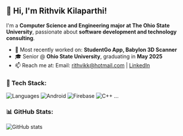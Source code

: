 <!--
**rithvikkilaparthi/rithvikkilaparthi** is a ✨ _special_ ✨ repository because its `README.md` (this file) appears on your GitHub profile.

Here are some ideas to get you started:

- 🔭 I’m currently working on ...
- 🌱 I’m currently learning ...
- 👯 I’m looking to collaborate on ...
- 🤔 I’m looking for help with ...
- 💬 Ask me about ...
- 📫 How to reach me: ...
- 😄 Pronouns: ...
- ⚡ Fun fact: ...
-->


## 👋 Hi, I'm Rithvik Kilaparthi!
I'm a **Computer Science and Engineering major at The Ohio State University**, passionate about **software development and technology consulting**.

- 🔭 Most recently worked on: **StudentGo App, Babylon 3D Scanner**
- 🎓 Senior @ **Ohio State University**, graduating in **May 2025**
- 📫 Reach me at: Email: rithvikk@hotmail.com | [LinkedIn](https://www.linkedin.com/in/rithvik-kilaparthi/)

### 🚀 Tech Stack:
![Languages](https://img.shields.io/badge/-Python-blue?style=flat-square&logo=python)
![Android](https://img.shields.io/badge/-Android-brightgreen?style=flat-square&logo=android)
![Firebase](https://img.shields.io/badge/-Firebase-orange?style=flat-square&logo=firebase)
![C++](https://img.shields.io/badge/-C++-blue?style=flat-square&logo=cplusplus)
...

### 📊 GitHub Stats:
![GitHub stats](https://github-readme-stats.vercel.app/api?username=rithvik-n-kilaparthi&show_icons=true&theme=dark)
